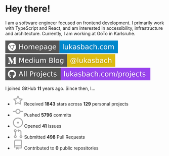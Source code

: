 # Hey there!

I am a software engineer focused on frontend development. I primarily work with TypeScript and React, and am interested in accessibility, infrastructure and architecture. Currently, I am working at GoTo in Karlsruhe.

[![Homepage](./icons/homepage.svg)](https://lukasbach.com)
[![Medium Blog](./icons/medium.svg)](https://medium.com/@lukasbach)
[![My Projects](./icons/projects.svg)](https://lukasbach.com/projects)

I joined GitHub **11** years ago. Since then, I...

- ![](./icons/star.svg) Received **1843** stars across **129** personal projects
- ![](./icons/commit.svg) Pushed **5796** commits
- ![](./icons/issues.svg) Opened **41** issues
- ![](./icons/pr.svg) Submitted **498** Pull Requests
- ![](./icons/repo.svg) Contributed to **0** public repositories
